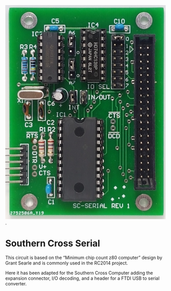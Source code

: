 

![SC Serial Board](serialpopulated.jpg "SC Serial Board").

# Southern Cross Serial

This circuit is based on the “Minimum chip count z80 computer” design by Grant Searle and is commonly used in the RC2014 project.

Here it has been adapted for the Southern Cross Computer adding the expansion connector, I/O decoding, 
and a header for a FTDI USB to serial converter.

